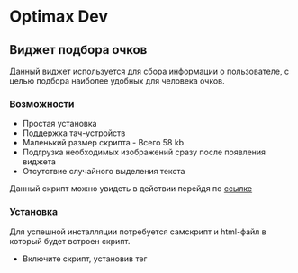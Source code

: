 # Optimax Dev
## Виджет подбора очков

 Данный виджет используется для сбора информации о пользователе, 
 с целью подбора наиболее удобных для человека очков.


### Возможности

- Простая установка
- Поддержка тач-устройств
- Маленький размер скрипта  - Всего 58 kb
- Подгрузка необходимых изображений сразу после появления виджета 
- Отсутствие случайного выделения текста

Данный скрипт можно увидеть в действии перейдя по [ ссылке](https://dungeonmir.github.io/testWidget/)

### Установка

Для успешной инсталляции потребуется самскрипт и html-файл в который будет встроен скрипт. 
- Включите скрипт, установив тег  <script> и указав название файла скрипта в параметре src 
```sh
    <script defer src="script.js" type="module"></script>
```

- Создайте блок, укажите уникальный идентификатор "glasses-quiz-widget" и 
параметр-ссылку на сайт, для отправки собранных данных
```sh
        <div id="glasses-quiz-widget" data-source="https://example.com/">
        </div>
```
